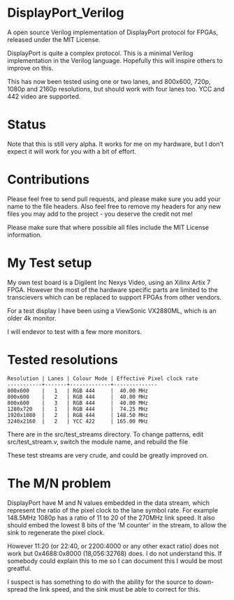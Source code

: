 # DisplayPort_Verilog

A open source Verilog implementation of DisplayPort protocol for
FPGAs, released under the MIT License.

DisplayPort is quite a complex protocol. This is a minimal Verilog
implementation in the Verilog language. Hopefully this will inspire
others to improve on this.

This has now been tested using one or two lanes, and 800x600, 720p, 
1080p and 2160p resolutions, but should work with four lanes too.
YCC and 442 video are supported.

Status
======
Note that this is still very alpha. It works for me on my hardware,
but I don't expect it will work for you with a bit of effort. 

Contributions
=============
Please feel free to send pull requests, and please make sure you add
your name to the file headers. Also feel free to remove my headers 
for any new files you may add to the project - you deserve the 
credit not me!

Please make sure that where possible all files include the MIT 
License information. 

My Test setup
=============
My own test board is a Digilent Inc Nexys Video, using an Xilinx
Artix 7 FPGA. However the most of the hardware specific parts are
limited to the transcievers which can be replaced to support 
FPGAs from other vendors.

For a test display I have been using a ViewSonic VX2880ML, which 
is an older 4k monitor.

I will endevor to test with a few more monitors.

Tested resolutions
==================

    Resolution | Lanes | Colour Mode | Effective Pixel clock rate
    -----------+-------+-------------+--------------
    800x600    |   1   | RGB 444     |  40.00 MHz
    800x600    |   2   | RGB 444     |  40.00 MHz
    800x600    |   3   | RGB 444     |  40.00 MHz
    1280x720   |   1   | RGB 444     |  74.25 MHz
    1920x1080  |   2   | RGB 444     | 148.50 MHz
    3240x2160  |   2   | YCC 422     | 165.00 MHz

There are in the src/test_streams directory. To change patterns, edit
src/test_stream.v, switch the module name, and rebuild the file

These test streams are very crude, and could be greatly improved on.

The M/N problem
===============
DisplayPort have M and N values embedded in the data stream, which 
represent the ratio of the pixel clock to the lane symbol rate. For
example 148.5MHz 1080p has a ratio of 11 to 20 of the 270MHz link
speed. It also should embed the lowest 8 bits of the 'M counter' in
the stream, to allow the sink to regenerate the pixel clock.

However 11:20 (or 22:40, or 2200:4000 or any other exact ratio) does
not work but 0x4688:0x8000 (18,056:32768) does. I do not understand
this. If somebody could explain this to me so I can document this I 
would be most greatful.

I suspect is has something to do with the ability for the source to 
down-spread the link speed, and the sink must be able to correct for 
this.
